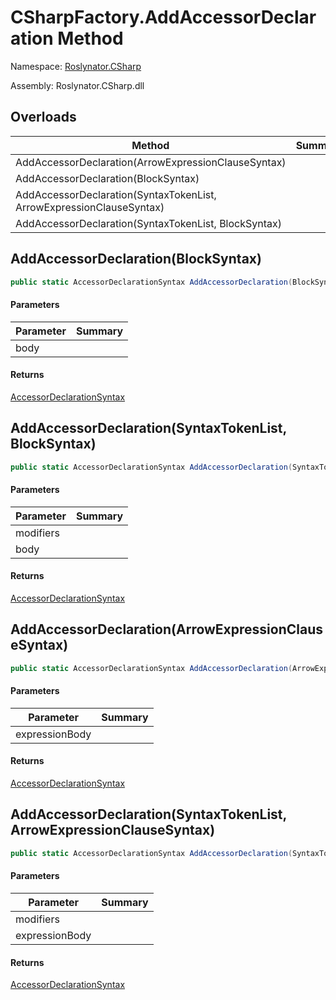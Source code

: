 # CSharpFactory\.AddAccessorDeclaration Method

Namespace: [Roslynator.CSharp](../../README.md)

Assembly: Roslynator\.CSharp\.dll

## Overloads

| Method | Summary |
| ------ | ------- |
| AddAccessorDeclaration\(ArrowExpressionClauseSyntax\) | |
| AddAccessorDeclaration\(BlockSyntax\) | |
| AddAccessorDeclaration\(SyntaxTokenList, ArrowExpressionClauseSyntax\) | |
| AddAccessorDeclaration\(SyntaxTokenList, BlockSyntax\) | |

## AddAccessorDeclaration\(BlockSyntax\)

```csharp
public static AccessorDeclarationSyntax AddAccessorDeclaration(BlockSyntax body)
```

#### Parameters

| Parameter | Summary |
| --------- | ------- |
| body | |

#### Returns

[AccessorDeclarationSyntax](https://docs.microsoft.com/en-us/dotnet/api/microsoft.codeanalysis.csharp.syntax.accessordeclarationsyntax)


## AddAccessorDeclaration\(SyntaxTokenList, BlockSyntax\)

```csharp
public static AccessorDeclarationSyntax AddAccessorDeclaration(SyntaxTokenList modifiers, BlockSyntax body)
```

#### Parameters

| Parameter | Summary |
| --------- | ------- |
| modifiers | |
| body | |

#### Returns

[AccessorDeclarationSyntax](https://docs.microsoft.com/en-us/dotnet/api/microsoft.codeanalysis.csharp.syntax.accessordeclarationsyntax)


## AddAccessorDeclaration\(ArrowExpressionClauseSyntax\)

```csharp
public static AccessorDeclarationSyntax AddAccessorDeclaration(ArrowExpressionClauseSyntax expressionBody)
```

#### Parameters

| Parameter | Summary |
| --------- | ------- |
| expressionBody | |

#### Returns

[AccessorDeclarationSyntax](https://docs.microsoft.com/en-us/dotnet/api/microsoft.codeanalysis.csharp.syntax.accessordeclarationsyntax)


## AddAccessorDeclaration\(SyntaxTokenList, ArrowExpressionClauseSyntax\)

```csharp
public static AccessorDeclarationSyntax AddAccessorDeclaration(SyntaxTokenList modifiers, ArrowExpressionClauseSyntax expressionBody)
```

#### Parameters

| Parameter | Summary |
| --------- | ------- |
| modifiers | |
| expressionBody | |

#### Returns

[AccessorDeclarationSyntax](https://docs.microsoft.com/en-us/dotnet/api/microsoft.codeanalysis.csharp.syntax.accessordeclarationsyntax)


